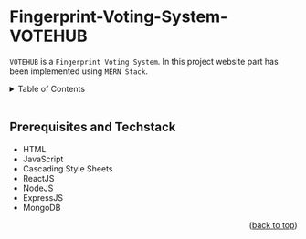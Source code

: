 # Fingerprint-Voting-System-VOTEHUB

```VOTEHUB``` is a ```Fingerprint Voting System```. In this project website part has been implemented using ```MERN Stack```.



<details>
  <summary color= blue >Table of Contents</summary>
<!--<li>Introduction</li>-->
<li> Prerequisites and Techstack</li>
<!--<li> Steps for execution</li>
<li> Usage</li>-->
</details>
</br>

## Prerequisites and Techstack
  * HTML
  * JavaScript
  * Cascading Style Sheets
  * ReactJS
  * NodeJS
  * ExpressJS
  * MongoDB


  <p align="right">(<a href="#readme-top">back to top</a>)</p>
  </br>
